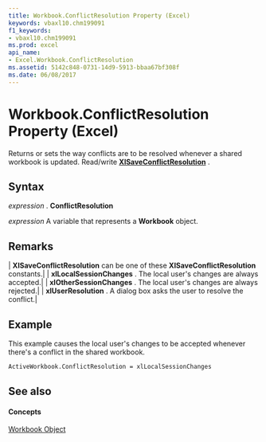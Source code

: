 ```yaml
---
title: Workbook.ConflictResolution Property (Excel)
keywords: vbaxl10.chm199091
f1_keywords:
- vbaxl10.chm199091
ms.prod: excel
api_name:
- Excel.Workbook.ConflictResolution
ms.assetid: 5142c848-0731-14d9-5913-bbaa67bf308f
ms.date: 06/08/2017
---
```



# Workbook.ConflictResolution Property (Excel)

Returns or sets the way conflicts are to be resolved whenever a shared workbook is updated. Read/write  **[XlSaveConflictResolution](Excel.XlSaveConflictResolution.md)** .


## Syntax

 _expression_ . **ConflictResolution**

 _expression_ A variable that represents a **Workbook** object.


## Remarks





| **XlSaveConflictResolution** can be one of these **XlSaveConflictResolution** constants.|
| **xlLocalSessionChanges** . The local user's changes are always accepted.|
| **xlOtherSessionChanges** . The local user's changes are always rejected.|
| **xlUserResolution** . A dialog box asks the user to resolve the conflict.|

## Example

This example causes the local user's changes to be accepted whenever there's a conflict in the shared workbook.


```vb
ActiveWorkbook.ConflictResolution = xlLocalSessionChanges 

```


## See also


#### Concepts


[Workbook Object](Excel.Workbook.md)

